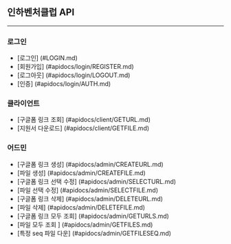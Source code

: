 ## 인하벤처클럽 API
---
### 로그인 
 - [로그인] (#LOGIN.md)
 - [회원가입] (#apidocs/login/REGISTER.md)
 - [로그아웃] (#apidocs/login/LOGOUT.md)
 - [인증] (#apidocs/login/AUTH.md)

### 클라이언트
 - [구글폼 링크 조회] (#apidocs/client/GETURL.md)
 - [지원서 다운로드] (#apidocs/client/GETFILE.md)

### 어드민
 - [구글폼 링크 생성] (#apidocs/admin/CREATEURL.md)
 - [파일 생성] (#apidocs/admin/CREATEFILE.md)
 - [구글폼 링크 선택 수정] (#apidocs/admin/SELECTURL.md)
 - [파일 선택 수정] (#apidocs/admin/SELECTFILE.md)
 - [구글폼 링크 삭제] (#apidocs/admin/DELETEURL.md)
 - [파일 삭제] (#apidocs/admin/DELETEFILE.md)
 - [구글폼 링크 모두 조회] (#apidocs/admin/GETURLS.md)
 - [파일 모두 조회 ] (#apidocs/admin/GETFILES.md)
 - [특정 seq 파일 다운] (#apidocs/admin/GETFILESEQ.md)